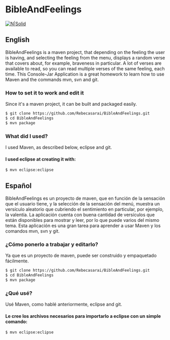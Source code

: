 # BibleAndFeelings
[![N|Solid](https://s-media-cache-ak0.pinimg.com/564x/3b/a9/7b/3ba97bdf8baa398d05853685d56e344f.jpg)](https://rebecasarai.github.io/)

## English


BibleAndFeelings is a maven project, that depending on the feeling the user is having, and selecting the feeling from the menu, displays a random verse that covers about, for example, braveness in particular. A lot of verses are available to read, so you can read multiple verses of the same feeling, each time. This Console-Jar Application is a great homework to learn how to use Maven and the commands mvn, svn and git.

### How to set it to work and edit it

Since it's a maven project, it can be built and packaged easily.

```sh
$ git clone https://github.com/Rebecasarai/BibleAndFeelings.git
$ cd BibleAndFeelings
$ mvn package
```

### What did I used?

I used Maven, as described below, eclipse and git.


#### I used eclipse at creating it with:

```sh
$ mvn eclipse:eclipse
```




## Español


BibleAndFeelings es un proyecto de maven, que en función de la sensación que el usuario tiene, y la selección de la sensación del menú, muestra un versículo aleatorio que cubriendo el sentimiento en particular, por ejemplo, la valentía. La aplicación cuenta con buena cantidad de versículos que están disponibles para mostrar y leer, por lo que puede varios del mismo tema. Esta aplicación es una gran tarea para aprender a usar Maven y los comandos mvn, svn y git.


### ¿Cómo ponerlo a trabajar y editarlo?
Ya que es un proyecto de maven, puede ser construido y empaquetado fácilmente.

```sh
$ git clone https://github.com/Rebecasarai/BibleAndFeelings.git
$ cd BibleAndFeelings
$ mvn package
```

### ¿Qué usé?
Usé Maven, como hablé anteriormente, eclipse and git.


#### Le cree los archivos necesarios para importarlo a eclipse con un simple comando:

```sh
$ mvn eclipse:eclipse
```










